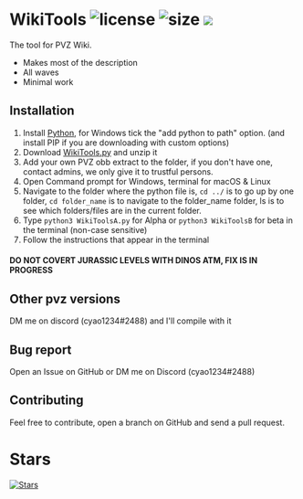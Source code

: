 # WikiTools ![license](https://img.shields.io/github/license/cheyao/WikiTools?style=flat&logo=apache) ![size](https://img.shields.io/github/languages/code-size/cheyao/WikiTools) ![](https://img.shields.io/tokei/lines/github/cheyao/wikitools)

The tool for PVZ Wiki.

- Makes most of the description
- All waves
- Minimal work


## Installation
1. Install [Python](https://www.python.org/downloads/), for Windows tick the "add python to path" option. (and install PIP if you are downloading with custom options)
2. Download [WikiTools.py](https://github.com/cheyao/WikiTools/archive/refs/heads/master.zip) and unzip it
3. Add your own PVZ obb extract to the folder, if you don't have one, contact admins, we only give it to trustful persons.
4. Open Command prompt for Windows, terminal for macOS & Linux
5. Navigate to the folder where the python file is, `cd ../` is to go up by one folder, `cd folder_name` is to navigate to the folder_name folder, ls is to see which folders/files are in the current folder.
6. Type `python3 WikiToolsA.py` for Alpha or `python3 WikiToolsB` for beta in the terminal (non-case sensitive)
7. Follow the instructions that appear in the terminal
#### DO NOT COVERT JURASSIC LEVELS WITH DINOS ATM, FIX IS IN PROGRESS

## Other pvz versions
DM me on discord (cyao1234#2488) and I'll compile with it

## Bug report
Open an Issue on GitHub or DM me on Discord (cyao1234#2488)

## Contributing
Feel free to contribute, open a branch on GitHub and send a pull request.

# Stars
[![Stars](https://starchart.cc/cheyao/WikiTools.svg)](https://starchart.cc/cheyao/WikiTools)

